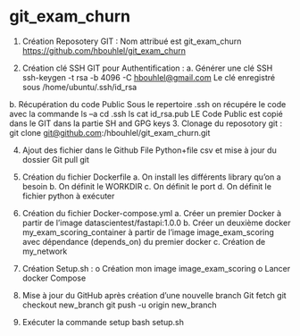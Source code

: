 # git_exam_churn



1.	Création Reposotery GIT : 
Nom attribué est git_exam_churn
https://github.com/hbouhlel/git_exam_churn

2.	Création clé SSH GIT pour Authentification :
a.	Générer une clé SSH
   		 ssh-keygen -t rsa -b 4096 -C hbouhlel@gmail.com
Le clé enregistré sous /home/ubuntu/.ssh/id_rsa

b.	Récupération du code Public
Sous le repertoire .ssh on récupére le code avec la commande
ls –a
cd .ssh
ls 
cat id_rsa.pub
LE Code Public est copié dans le GIT dans la partie SH and GPG keys
3.	Clonage du reposotory git :
git clone git@github.com:/hbouhlel/git_exam_churn.git

4.	Ajout des fichier dans le Github
File Python+file csv et mise à jour du dossier
Git pull
git


5.	Création du fichier Dockerfile
a.	On install les différents library qu’on a besoin
b.	On définit le WORKDIR
c.	On définit le port
d.	On définit le fichier python à exécuter

6.	Création du fichier Docker-compose.yml 
a.	Créer un premier Docker à partir de l’image datascientest/fastapi:1.0.0
b.	Créer un deuxième docker my_exam_scoring_container  à partir de l’image image_exam_scoring  avec dépendance (depends_on) du premier docker 
c.	Création de my_network
7.	Création Setup.sh :
o Création mon image image_exam_scoring
o Lancer docker Compose
8.	Mise à jour du GitHub après création d’une nouvelle branch
Git fetch
git checkout new_branch
git push -u origin new_branch


9.	Exécuter la commande setup
bash setup.sh


